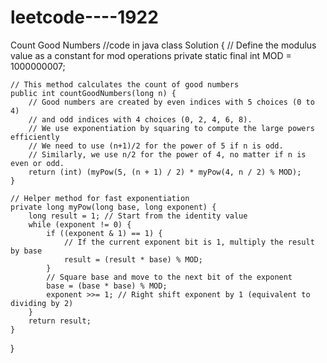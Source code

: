 # leetcode----1922
Count Good Numbers
//code in java
class Solution {
    // Define the modulus value as a constant for mod operations
    private static final int MOD = 1000000007;

    // This method calculates the count of good numbers
    public int countGoodNumbers(long n) {
        // Good numbers are created by even indices with 5 choices (0 to 4)
        // and odd indices with 4 choices (0, 2, 4, 6, 8).
        // We use exponentiation by squaring to compute the large powers efficiently
        // We need to use (n+1)/2 for the power of 5 if n is odd.
        // Similarly, we use n/2 for the power of 4, no matter if n is even or odd.
        return (int) (myPow(5, (n + 1) / 2) * myPow(4, n / 2) % MOD);
    }

    // Helper method for fast exponentiation
    private long myPow(long base, long exponent) {
        long result = 1; // Start from the identity value
        while (exponent != 0) {
            if ((exponent & 1) == 1) {
                // If the current exponent bit is 1, multiply the result by base
                result = (result * base) % MOD;
            }
            // Square base and move to the next bit of the exponent
            base = (base * base) % MOD;
            exponent >>= 1; // Right shift exponent by 1 (equivalent to dividing by 2)
        }
        return result;
    }
}
